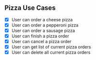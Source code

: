 ## Pizza Use Cases
- [X] User can order a cheese pizza
- [X] User can order a pepperoni pizza
- [X] User can order a sausage pizza
- [X] User can finish a pizza order
- [X] User can cancel a pizza order
- [X] User can get list of current pizza orders
- [X] User can delete all current pizza orders